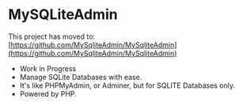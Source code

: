 # MySQLiteAdmin

This project has moved to: [https://github.com/MySqliteAdmin/MySqliteAdmin](https://github.com/MySqliteAdmin/MySqliteAdmin)

- Work in Progress
- Manage SQLite Databases with ease.
- It's like PHPMyAdmin, or Adminer, but for SQLITE Databases only.
- Powered by PHP.
